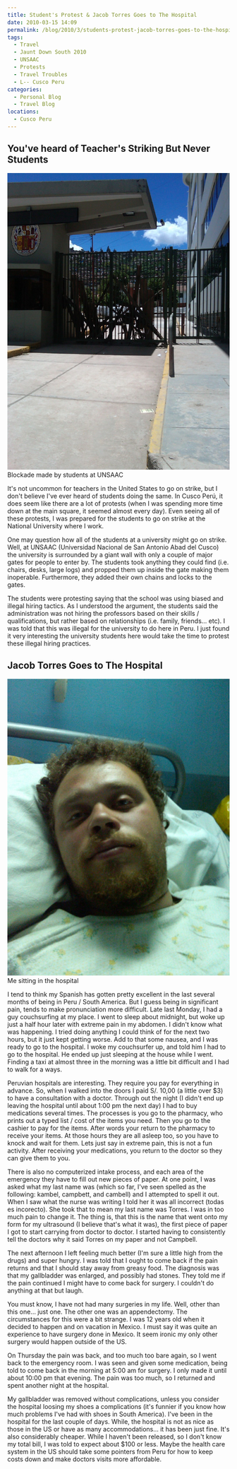 ```yaml
---
title: Student's Protest & Jacob Torres Goes to The Hospital
date: 2010-03-15 14:09
permalink: /blog/2010/3/students-protest-jacob-torres-goes-to-the-hospital
tags:
  - Travel
  - Jaunt Down South 2010
  - UNSAAC
  - Protests
  - Travel Troubles
  - L-- Cusco Peru
categories:
  - Personal Blog
  - Travel Blog
locations: 
  - Cusco Peru
---
```


## You've heard of Teacher's Striking But Never Students  


![Blockade made by students at UNSAAC][1] Blockade made by students at UNSAAC 

   [1]: /assets/media/cusco-peru-unsaac-gate.jpg

It's not uncommon for teachers in the United States to go on strike, but I don't believe I've ever heard of students doing the same. In Cusco Perú, it does seem like there are a lot of protests (when I was spending more time down at the main square, it seemed almost every day). Even seeing all of these protests, I was prepared for the students to go on strike at the National University where I work.

One may question how all of the students at a university might go on strike. Well, at UNSAAC (Universidad Nacional de San Antonio Abad del Cusco) the university is surrounded by a giant wall with only a couple of major gates for people to enter by. The students took anything they could find (i.e. chairs, desks, large logs) and propped them up inside the gate making them inoperable. Furthermore, they added their own chains and locks to the gates.

The students were protesting saying that the school was using biased and illegal hiring tactics. As I understood the argument, the students said the administration was not hiring the professors based on their skills / qualifications, but rather based on relationships (i.e. family, friends… etc). I was told that this was illegal for the university to do here in Peru. I just found it very interesting the university students here would take the time to protest these illegal hiring practices.

## Jacob Torres Goes to The Hospital  

![Me sitting in the hospital][2] Me sitting in the hospital 

   [2]: /assets/media/cusco-peru-jacob-campbell-hospital.jpg

I tend to think my Spanish has gotten pretty excellent in the last several months of being in Peru / South America. But I guess being in significant pain, tends to make pronunciation more difficult. Late last Monday, I had a guy couchsurfing at my place. I went to sleep about midnight, but woke up just a half hour later with extreme pain in my abdomen. I didn't know what was happening. I tried doing anything I could think of for the next two hours, but it just kept getting worse. Add to that some nausea, and I was ready to go to the hospital. I woke my couchsurfer up, and told him I had to go to the hospital. He ended up just sleeping at the house while I went. Finding a taxi at almost three in the morning was a little bit difficult and I had to walk for a ways.

Peruvian hospitals are interesting. They require you pay for everything in advance. So, when I walked into the doors I paid S/. 10,00 (a little over $3) to have a consultation with a doctor. Through out the night (I didn't end up leaving the hospital until about 1:00 pm the next day) I had to buy medications several times. The processes is you go to the pharmacy, who prints out a typed list / cost of the items you need. Then you go to the cashier to pay for the items. After words your return to the pharmacy to receive your items. At those hours they are all asleep too, so you have to knock and wait for them. Lets just say in extreme pain, this is not a fun activity. After receiving your medications, you return to the doctor so they can give them to you.

There is also no computerized intake process, and each area of the emergency they have to fill out new pieces of paper. At one point, I was asked what my last name was (which so far, I've seen spelled as the following: kambel, campbett, and cambell) and I attempted to spell it out. When I saw what the nurse was writing I told her it was all incorrect (todas es incorecto). She took that to mean my last name was Torres. I was in too much pain to change it. The thing is, that this is the name that went onto my form for my ultrasound (I believe that's what it was), the first piece of paper I got to start carrying from doctor to doctor. I started having to consistently tell the doctors why it said Torres on my paper and not Campbell.

The next afternoon I left feeling much better (I'm sure a little high from the drugs) and super hungry. I was told that I ought to come back if the pain returns and that I should stay away from greasy food. The diagnosis was that my gallbladder was enlarged, and possibly had stones. They told me if the pain continued I might have to come back for surgery. I couldn't do anything at that but laugh.

You must know, I have not had many surgeries in my life. Well, other than this one… just one. The other one was an appendectomy. The circumstances for this were a bit strange. I was 12 years old when it decided to happen and on vacation in Mexico. I must say it was quite an experience to have surgery done in Mexico. It seem ironic my only other surgery would happen outside of the US.

On Thursday the pain was back, and too much too bare again, so I went back to the emergency room. I was seen and given some medication, being told to come back in the morning at 5:00 am for surgery. I only made it until about 10:00 pm that evening. The pain was too much, so I returned and spent another night at the hospital.

My gallbladder was removed without complications, unless you consider the hospital loosing my shoes a complications (it's funnier if you know how much problems I've had with shoes in South America). I've been in the hospital for the last couple of days. While, the hospital is not as nice as those in the US or have as many accommodations... it has been just fine. It's also considerably cheaper. While I haven't been released, so I don't know my total bill, I was told to expect about $100 or less. Maybe the health care system in the US should take some pointers from Peru for how to keep costs down and make doctors visits more affordable.